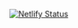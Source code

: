 [![Netlify Status](https://api.netlify.com/api/v1/badges/19f81c30-5964-411a-96c0-c633d2207bb6/deploy-status)](https://app.netlify.com/sites/adoring-jepsen-253cc4/deploys)
